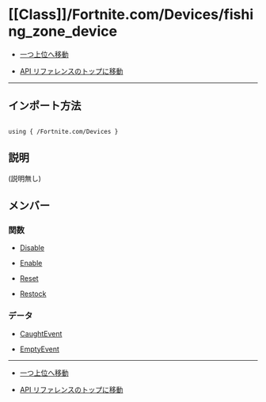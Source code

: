 # [[Class]]/Fortnite.com/Devices/fishing_zone_device

- [一つ上位へ移動](../main.md)

- [API リファレンスのトップに移動](/main.md)

---

## インポート方法

```verse

using { /Fortnite.com/Devices }

```

## 説明

(説明無し)

## メンバー

### 関数

- [Disable](./F_Disable/main.md)

- [Enable](./F_Enable/main.md)

- [Reset](./F_Reset/main.md)

- [Restock](./F_Restock/main.md)

### データ

- [CaughtEvent](./D_CaughtEvent/main.md)

- [EmptyEvent](./D_EmptyEvent/main.md)

---

- [一つ上位へ移動](../main.md)

- [API リファレンスのトップに移動](/main.md)
